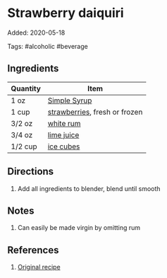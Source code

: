 # Strawberry daiquiri

Added: 2020-05-18

Tags: #alcoholic #beverage

## Ingredients

| Quantity | Item                                                          |
| -------- | ------------------------------------------------------------- |
| 1 oz     | [Simple Syrup](simple-syrup.md)                               |
| 1 cup    | [strawberries](../Ingredients/strawberry.md), fresh or frozen |
| 3/2 oz   | [white rum](../Ingredients/rum.md)                            |
| 3/4 oz   | [lime juice](../Ingredients/lime%20juice.md)                  |
| 1/2 cup  | [ice cubes](../Ingredients/ice.md)                            |

## Directions

1. Add all ingredients to blender, blend until smooth

## Notes

1. Can easily be made virgin by omitting rum

## References

1. [Original recipe](https://whitneybond.com/wprm_print/31641)
